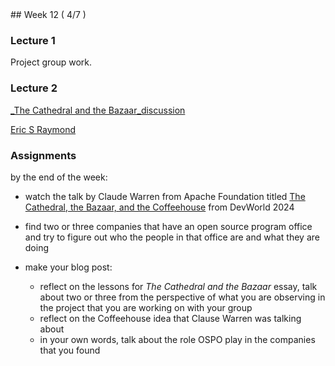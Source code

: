 <div class="week">

<div class="week_heading" markdown="1">
## Week 12 ( 4/7 )
</div>


<div class="column_materials"  markdown="1">



### Lecture 1 

Project group work. 


### Lecture 2


[_The Cathedral and the Bazaar_discussion](slides/cathedral_bazaar_lessons.html) 
 
[Eric S Raymond](https://en.wikipedia.org/wiki/Eric_S._Raymond) 

</div>

<div class="column_assign"  markdown="1">




### Assignments

by the end of the week:

- watch the talk by Claude Warren from Apache Foundation titled 
[The Cathedral, the Bazaar, and the Coffeehouse](https://www.youtube.com/watch?v=dedoK45b1tM) from DevWorld 2024 
- find two or three companies that have an open source program office and try to figure 
out who the people in that office are and what they are doing 

- make your blog post:
    - reflect on the lessons for _The Cathedral and the Bazaar_ essay, talk about two 
    or three from the perspective of what you are observing in the project that you are 
    working on with your group  
    - reflect on the Coffeehouse idea that Clause Warren was talking about 
    - in your own words, talk about the role OSPO play in the companies that you found 
    


</div>
</div>
